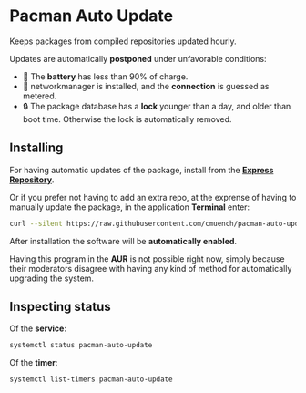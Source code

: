 # Pacman Auto Update

Keeps packages from compiled repositories updated hourly.

Updates are automatically **postponed** under unfavorable conditions:
- 🔋 The **battery** has less than 90% of charge.
- 💸 networkmanager is installed, and the **connection** is guessed as metered.
- 🔒 The package database has a **lock** younger than a day, and older than boot time. Otherwise the lock is automatically removed.


## Installing

For having automatic updates of the package, install from the [**Express Repository**](https://gitlab.com/es20490446e/express-repository/-/wikis/Manual-%F0%9F%94%96/Installing-%F0%9F%93%A5).

Or if you prefer not having to add an extra repo, at the exprense of having to manually update the package, in the application **Terminal** enter:

```sh
curl --silent https://raw.githubusercontent.com/cmuench/pacman-auto-update/master/install.sh | bash
```

After installation the software will be **automatically enabled**.

Having this program in the **AUR** is not possible right now, simply because their moderators disagree with having any kind of method for automatically upgrading the system.


## Inspecting status

Of the **service**:
```sh
systemctl status pacman-auto-update
```

Of the **timer**:
```sh
systemctl list-timers pacman-auto-update
```

